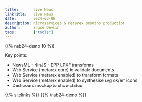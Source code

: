 ```yaml
---
title:       Live News
linkTitle:   Live News
date:        2024-03-06
description: Microservices & Metarex smooths production
author:      Bruce Devlin
tags:        ["tools"]
---
```


{{% nab24-demo 10 %}}

Key points:

* NewsML - NinJS - DPP LPXF transforms
* Web Service (metarex core) to validate documents
* Web Service (metarex enabled) to transform formats
* Web Service (metarex enabled) to synthesise svg ok/err icons
* Dashboard mockup to show status

{{% sitelinks %}}
{{% /nab24-demo %}}
